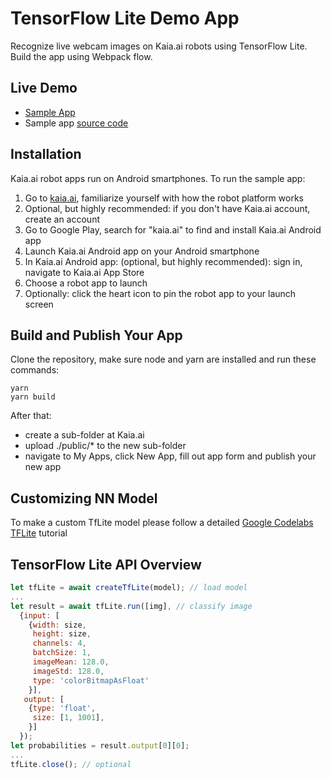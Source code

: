 # TensorFlow Lite Demo App
Recognize live webcam images on Kaia.ai robots using TensorFlow Lite. Build the app using Webpack flow.

## Live Demo
- [Sample App](https://kaia.ai/view-app/5bbaf55b0f5dc42505c75e3c)
- Sample app [source code](https://github.com/kaiaai/tree/master/tensorflow-lite-node)

## Installation
Kaia.ai robot apps run on Android smartphones. To run the sample app:
1. Go to [kaia.ai](https://kaia.ai/), familiarize yourself with how the robot platform works
2. Optional, but highly recommended: if you don't have Kaia.ai account, create an account
3. Go to Google Play, search for "kaia.ai" to find and install Kaia.ai Android app
4. Launch Kaia.ai Android app on your Android smartphone
5. In Kaia.ai Android app: (optional, but highly recommended): sign in, navigate to Kaia.ai App Store
6. Choose a robot app to launch
7. Optionally: click the heart icon to pin the robot app to your launch screen 

## Build and Publish Your App
Clone the repository, make sure node and yarn are installed and run these commands:
````
yarn
yarn build
````

After that:
- create a sub-folder at Kaia.ai
- upload ./public/* to the new sub-folder
- navigate to My Apps, click New App, fill out app form and publish your new app

## Customizing NN Model
To make a custom TfLite model please follow a detailed [Google Codelabs TFLite](https://codelabs.developers.google.com/codelabs/tensorflow-for-poets-2-tflite/index.html#0) tutorial

## TensorFlow Lite API Overview
```js
let tfLite = await createTfLite(model); // load model
...
let result = await tfLite.run([img], // classify image
  {input: [
    {width: size,
     height: size,
     channels: 4,
     batchSize: 1,
     imageMean: 128.0,
     imageStd: 128.0,
     type: 'colorBitmapAsFloat'
    }],
   output: [
    {type: 'float',
     size: [1, 1001],
    }]
  });
let probabilities = result.output[0][0];
...
tfLite.close(); // optional
````
